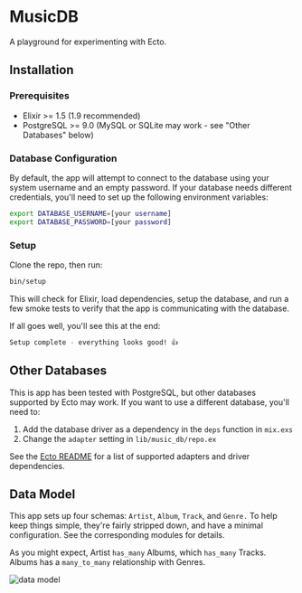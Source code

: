 # MusicDB

A playground for experimenting with Ecto.

## Installation

### Prerequisites

   * Elixir >= 1.5 (1.9 recommended)
   * PostgreSQL >= 9.0 (MySQL or SQLite may work - see "Other Databases" below)

### Database Configuration

By default, the app will attempt to connect to the database using your system username and an empty password. If your database needs different credentials, you'll need to set up the following environment variables:

```bash
export DATABASE_USERNAME=[your username]
export DATABASE_PASSWORD=[your password]
```

### Setup

Clone the repo, then run:

```bash
bin/setup
```

This will check for Elixir, load dependencies, setup the database, and run a few smoke tests to verify that the app is communicating with the database.

If all goes well, you'll see this at the end:

```bash
Setup complete - everything looks good! 👍
```

## Other Databases

This is app has been tested with PostgreSQL, but other databases supported by Ecto may work. If you want to use a different database, you'll need to:

   1. Add the database driver as a dependency in the `deps` function in `mix.exs`
   1. Change the `adapter` setting in `lib/music_db/repo.ex`

See the [Ecto README](https://github.com/elixir-ecto/ecto) for a list of supported adapters and driver dependencies.

## Data Model

This app sets up four schemas: `Artist`, `Album`, `Track`, and `Genre.` To help keep things simple, they're fairly stripped down, and have a minimal configuration. See the corresponding modules for details.

As you might expect, Artist `has_many` Albums, which `has_many` Tracks. Albums has a `many_to_many` relationship with Genres.

![data model](https://github.com/darinwilson/music_db_workshop/blob/master/music_db_data_model.png)
